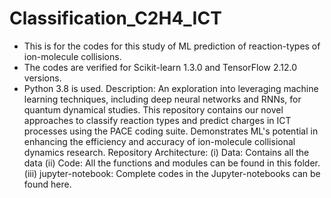 # Classification_C2H4_ICT
* This is for the codes for this study of ML prediction of reaction-types of ion-molecule collisions.
* The codes are verified for Scikit-learn 1.3.0 and TensorFlow 2.12.0 versions.
* Python 3.8 is used.
  Description:
  An exploration into leveraging machine learning techniques, including deep neural networks and RNNs, for quantum dynamical studies. This repository contains our novel approaches to classify reaction types and predict charges in ICT processes using the PACE coding suite. Demonstrates ML's potential in enhancing the efficiency and accuracy of ion-molecule collisional dynamics research.
Repository Architecture:
(i)    Data: Contains  all the data
(ii)   Code: All the functions and modules can be found in this folder.
(iii)  jupyter-notebook: Complete codes in the Jupyter-notebooks can be found here.
